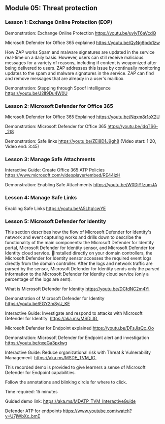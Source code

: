 ## Module 05: Threat protection

### Lesson 1: Exchange Online Protection (EOP)

Demonstration: Exchange Online Protection
https://youtu.be/uyIyT6aVcdQ

Microsoft Defender for Office 365 explained
https://youtu.be/QyNg6pdx1zw

How ZAP works
Spam and malware signatures are updated in the service real-time on a daily basis. However, users can still receive malicious messages for a variety of reasons, including if content is weaponized after being delivered to users. ZAP addresses this issue by continually monitoring updates to the spam and malware signatures in the service. ZAP can find and remove messages that are already in a user's mailbox.


Demonstration: Stepping through Spoof Intelligence
https://youtu.be/J2lI9Du4W0U

### Lesson 2: Microsoft Defender for Office 365

Microsoft Defender for Office 365 Explained
https://youtu.be/Nqxm8r1oX2U

Demonstration: Microsoft Defender for Office 365
https://youtu.be/idqTS6-_2t8

Demonstration: Safe links
https://youtu.be/ZEi8D1J9gh8
(Video start: 1:20, Video end: 3:45)

### Lesson 3: Manage Safe Attachments

Interactive Guide: Create Office 365 ATP Policies
https://www.microsoft.com/videoplayer/embed/RE44izH

Demonstration: Enabling Safe Attachments
https://youtu.be/W0DjYfzumJA

### Lesson 4: Manage Safe Links

Enabling Safe Links
https://youtu.be/A5LItgIcwYE

### Lesson 5: Microsoft Defender for Identity

This section describes how the flow of Microsoft Defender for Identity's network and event capturing works and drills down to describe the functionality of the main components: the Microsoft Defender for Identity portal, Microsoft Defender for Identity sensor, and Microsoft Defender for Identity cloud service. 
Installed directly on your domain controllers, the Microsoft Defender for Identity sensor accesses the required event logs directly from the domain controller. After the logs and network traffic are parsed by the sensor, Microsoft Defender for Identity sends only the parsed information to the Microsoft Defender for Identity cloud service (only a percentage of the logs are sent). 

What is Microsoft Defender for Identity
https://youtu.be/DCfdNC2m4YI

Demonstration of Microsoft Defender for Identity
https://youtu.be/EGY2m8yU_KE

Interactive Guide: Investigate and respond to attacks with Microsoft Defender for Identity 
https://aka.ms/MSDI.IG 

Microsoft Defender for Endpoint explained
https://youtu.be/DFsJisQc_Oo

Demonstration: Microsoft Defender for Endpoint alert and investigation
https://youtu.be/qxeGa3pxIwg

Interactive Guide: Reduce organizational risk with Threat & Vulnerability Management 
https://aka.ms/MSDE_TVM_IG 

This recorded demo is provided to give learners a sense of Microsoft Defender for Endpoint capabilities.

Follow the annotations and blinking circle for where to click.

Time required: 15 minutes
  
Guided demo link: https://aka.ms/MDATP_TVM_InteractiveGuide


Defender ATP for endpoints https://www.youtube.com/watch?v=U7jWbXx_bmE